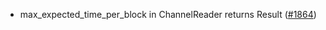 - max_expected_time_per_block in ChannelReader returns Result
  ([#1864](https://github.com/informalsystems/ibc-rs/issues/1864))
